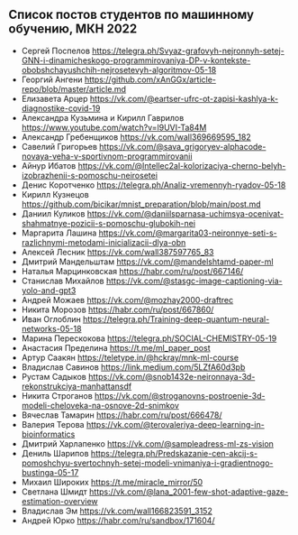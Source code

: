 ## Список постов студентов по машинному обучению, МКН 2022
 - Сергей Поспелов https://telegra.ph/Svyaz-grafovyh-nejronnyh-setej-GNN-i-dinamicheskogo-programmirovaniya-DP-v-kontekste-obobshchayushchih-nejrosetevyh-algoritmov-05-18
 - Георгий Ангени https://github.com/xAnGGx/article-repo/blob/master/article.md
 - Елизавета Арцер https://vk.com/@eartser-ufrc-ot-zapisi-kashlya-k-diagnostike-covid-19
 - Александра Кузьмина и Кирилл Гаврилов https://www.youtube.com/watch?v=l9UVI-Ta84M
 - Александр Гребенщиков https://vk.com/wall369669595_182
 - Савелий Григорьев https://vk.com/@sava_grigoryev-alphacode-novaya-veha-v-sportivnom-programmirovanii
 - Айнур Ибатов https://vk.com/@lntellec2al-kolorizaciya-cherno-belyh-izobrazhenii-s-pomoschu-neirosetei
 - Денис Коротченко https://telegra.ph/Analiz-vremennyh-ryadov-05-18
 - Кирилл Кузнецов https://github.com/bicikar/mnist_preparation/blob/main/post.md
 - Даниил Куликов https://vk.com/@daniilsparnasa-uchimsya-ocenivat-shahmatnye-pozicii-s-pomoschu-glubokih-nei
 - Маргарита Лашина https://vk.com/@margarita03-neironnye-seti-s-razlichnymi-metodami-inicializacii-dlya-obn
 - Алексей Лесник https://vk.com/wall387597765_83
 - Дмитрий Мандельштам https://vk.com/@mandelshtamd-paper-ml
 - Наталья Марцинковская https://habr.com/ru/post/667146/
 - Станислав Михайлов https://vk.com/@stasgc-image-captioning-via-yolo-and-gpt3
 - Андрей Можаев https://vk.com/@mozhay2000-draftrec
 - Никита Морозов https://habr.com/ru/post/667860/
 - Иван Оглоблин https://telegra.ph/Training-deep-quantum-neural-networks-05-18
 - Марина Перескокова https://telegra.ph/SOCIAL-CHEMISTRY-05-19
 - Анастасия Пределина https://t.me/ml_paper_post
 - Артур Саакян https://teletype.in/@hckray/mnk-ml-course
 - Владислав Савинов https://link.medium.com/5LZfA60d3pb
 - Рустам Садыков https://vk.com/@snob1432e-neironnaya-3d-rekonstrukciya-manhattansdf
 - Никита Строганов https://vk.com/@stroganovns-postroenie-3d-modeli-cheloveka-na-osnove-2d-snimkov
 - Вячеслав Тамарин https://habr.com/ru/post/666478/
 - Валерия Терова https://vk.com/@terovaleriya-deep-learning-in-bioinformatics
 - Дмитрий Харлапенко https://vk.com/@sampleadress-ml-zs-vision
 - Дениль Шарипов https://telegra.ph/Predskazanie-cen-akcij-s-pomoshchyu-svertochnyh-setej-modeli-vnimaniya-i-gradientnogo-bustinga-05-17
 - Михаил Широких https://t.me/miracle_mirror/50
 - Светлана Шмидт https://vk.com/@lana_2001-few-shot-adaptive-gaze-estimation-overview
 - Владислав Эм https://vk.com/wall166823591_3152
 - Андрей Юрко https://habr.com/ru/sandbox/171604/
